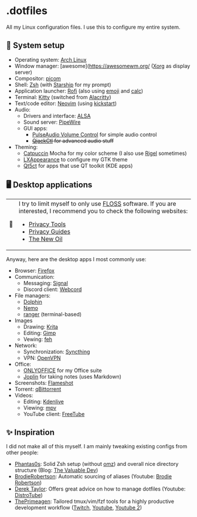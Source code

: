 # .dotfiles

All my Linux configuration files. I use this to configure my entire system.

## 🐧 System setup

- Operating system: [Arch Linux](https://archlinux.org/)
- Window manager: [awesome](https://awesomewm.org/ ([Xorg](https://www.x.org/) as display server)
- Compositor: [picom](https://github.com/yshui/picom)
- Shell: [Zsh](https://www.zsh.org/) (with [Starship](https://starship.rs/) for my prompt)
- Application launcher: [Rofi](https://github.com/davatorium/rofi) (also using [emoji](https://github.com/Mange/rofi-emoji) and [calc](https://github.com/svenstaro/rofi-calc))
- Terminal: [Kitty](https://sw.kovidgoyal.net/kitty) (switched from [Alacritty](https://alacritty.org))
- Text/code editor: [Neovim](https://neovim.io/) (using [kickstart](https://github.com/nvim-lua/kickstart.nvim))
- Audio:
  - Drivers and interface: [ALSA](https://www.alsa-project.org/)
  - Sound server: [PipeWire](https://pipewire.org/)
  - GUI apps:
    - [PulseAudio Volume Control](https://freedesktop.org/software/pulseaudio/pavucontrol/) for simple audio control
    - ~~[QjackCtl](https://qjackctl.sourceforge.io/) for advanced audio stuff~~
- Theming:
  - [Catpuccin](https://github.com/catppuccin/catppuccin) Mocha for my color scheme (I also use [Rigel](https://github.com/Rigellute/rigel) sometimes)
  - [LXAppearance](https://github.com/lxde/lxappearance) to configure my GTK theme
  - [Qt5ct](https://github.com/desktop-app/qt5ct) for apps that use QT toolkit (KDE apps)

## 🖥️ Desktop applications

<table>
  <tr>
    <td>🚨</td>
    <td>I try to limit myself to only use <a href="https://wikipedia.org/wiki/Free_and_open-source_software">FLOSS</a> software. If you are interested, I recommend you to check the following websites:
      <ul>
        <li><a href="https://www.privacytools.io/">Privacy Tools</a></li>
        <li><a href="https://www.privacyguides.org/">Privacy Guides</a></li>
        <li><a href="https://thenewoil.org/">The New Oil</a></li>
      </ul>
  </tr>
</table>

Anyway, here are the desktop apps I most commonly use:
- Browser: [Firefox](https://www.mozilla.org/en-US/firefox/new/)
- Communication:
  - Messaging: [Signal](https://www.signal.org/)
  - Discord client: [Webcord](https://github.com/SpacingBat3/WebCord)
- File managers:
  - [Dolphin](https://apps.kde.org/dolphin/)
  - [Nemo](https://github.com/linuxmint/nemo)
  - [ranger](https://github.com/ranger/ranger) (terminal-based)
- Images
  - Drawing: [Krita](https://krita.org/)
  - Editing: [Gimp](https://www.gimp.org/)
  - Vewing: [feh](https://feh.finalrewind.org/)
- Network:
  - Synchronization: [Syncthing](https://syncthing.net/)
  - VPN: [OpenVPN](https://openvpn.net/)
- Office:
  - [ONLYOFFICE](https://www.onlyoffice.com/) for my Office suite 
  - [Joplin](https://joplinapp.org/) for taking notes (uses Markdown)
- Screenshots: [Flameshot](https://flameshot.org/)
- Torrent: [qBittorrent](https://www.qbittorrent.org/)
- Videos:
  - Editing: [Kdenlive](https://kdenlive.org/en/)
  - Viewing: [mpv](https://mpv.io/)
  - YouTube client: [FreeTube](https://freetubeapp.io/)

## ✨ Inspiration

I did not make all of this myself. I am mainly tweaking existing configs from other people:
- [Phantas0s](https://github.com/Phantas0s/.dotfiles): Solid Zsh setup (without [omz](https://ohmyz.sh/)) and overall nice directory structure (Blog: [The Valuable Dev](https://thevaluable.dev/))
- [BrodieRobertson](https://github.com/BrodieRobertson/dotfiles): Automatic sourcing of aliases (Youtube: [Brodie Robertson](https://www.youtube.com/channel/UCld68syR8Wi-GY_n4CaoJGA))
- [Derek Taylor](https://gitlab.com/dwt1/dotfiles): Offers great advice on how to manage dotfiles (Youtube: [DistroTube](https://www.youtube.com/channel/UCVls1GmFKf6WlTraIb_IaJg))
- [ThePrimeagen](https://github.com/ThePrimeagen/.dotfiles): Tailored tmux/vim/fzf tools for a highly productive development workflow ([Twitch](https://www.twitch.tv/theprimeagen), [Youtube](https://www.youtube.com/channel/UC8ENHE5xdFSwx71u3fDH5Xw), [Youtube 2](https://www.youtube.com/channel/UCUyeluBRhGPCW4rPe_UvBZQ))
